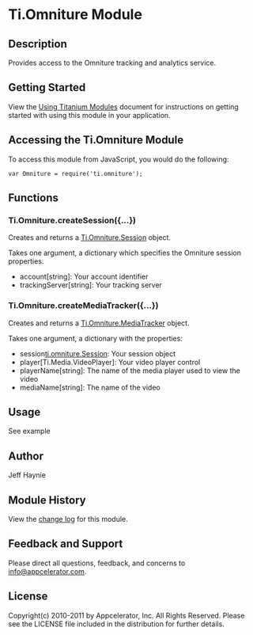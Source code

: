 # Ti.Omniture Module

## Description

Provides access to the Omniture tracking and analytics service.

## Getting Started

View the [Using Titanium Modules](https://wiki.appcelerator.org/display/tis/Using+Titanium+Modules) document for instructions on getting
started with using this module in your application.

## Accessing the Ti.Omniture Module

To access this module from JavaScript, you would do the following:

	var Omniture = require('ti.omniture');

## Functions

### Ti.Omniture.createSession({...})

Creates and returns a [Ti.Omniture.Session][] object.

Takes one argument, a dictionary which specifies the Omniture session properties.

* account[string]: Your account identifier
* trackingServer[string]: Your tracking server

### Ti.Omniture.createMediaTracker({...})

Creates and returns a [Ti.Omniture.MediaTracker][] object.

Takes one argument, a dictionary with the properties:

* session[ti.omniture.Session]: Your session object
* player[Ti.Media.VideoPlayer]: Your video player control
* playerName[string]: The name of the media player used to view the video
* mediaName[string]: The name of the video

## Usage

See example

## Author

Jeff Haynie

## Module History

View the [change log](changelog.html) for this module.

## Feedback and Support

Please direct all questions, feedback, and concerns to [info@appcelerator.com](mailto:info@appcelerator.com?subject=iOS%20Omniture%20Module).

## License

Copyright(c) 2010-2011 by Appcelerator, Inc. All Rights Reserved. Please see the LICENSE file included in the distribution for further details.

[Ti.Omniture.Session]: session.html
[Ti.Omniture.MediaTracker]: mediaTracker.html
